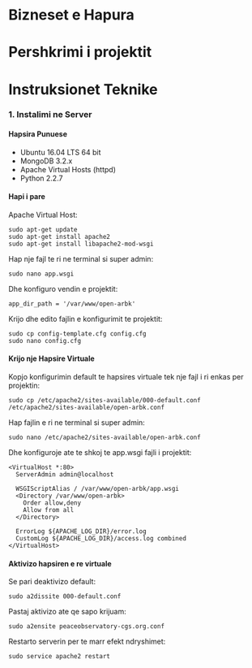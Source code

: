 # Bizneset e Hapura

#
# Pershkrimi i projektit
>

# Instruksionet Teknike
### 1. Instalimi ne Server
#### Hapsira Punuese
- Ubuntu 16.04 LTS 64 bit
- MongoDB 3.2.x
- Apache Virtual Hosts (httpd)
- Python 2.2.7

#### Hapi i pare
Apache Virtual Host:
```
sudo apt-get update
sudo apt-get install apache2
sudo apt-get install libapache2-mod-wsgi
```

Hap nje fajl te ri ne terminal si super admin:
```
sudo nano app.wsgi
```

Dhe konfiguro vendin e projektit:
```
app_dir_path = '/var/www/open-arbk'
```

Krijo dhe edito fajlin e konfigurimit te projektit:
```
sudo cp config-template.cfg config.cfg
sudo nano config.cfg
```


#### Krijo nje Hapsire Virtuale
Kopjo konfigurimin default te hapsires virtuale tek nje fajl i ri enkas per projektin:
```
sudo cp /etc/apache2/sites-available/000-default.conf /etc/apache2/sites-available/open-arbk.conf
```

Hap fajlin e ri ne terminal si super admin:
```
sudo nano /etc/apache2/sites-available/open-arbk.conf
```

Dhe konfiguroje ate te shkoj te app.wsgi fajli i projektit:
```
<VirtualHost *:80>
  ServerAdmin admin@localhost

  WSGIScriptAlias / /var/www/open-arbk/app.wsgi
  <Directory /var/www/open-arbk>
    Order allow,deny
    Allow from all
  </Directory>

  ErrorLog ${APACHE_LOG_DIR}/error.log
  CustomLog ${APACHE_LOG_DIR}/access.log combined
</VirtualHost>
```

#### Aktivizo hapsiren e re virtuale
Se pari deaktivizo default:
```
sudo a2dissite 000-default.conf
```

Pastaj aktivizo ate qe sapo krijuam:
```
sudo a2ensite peaceobservatory-cgs.org.conf
```

Restarto serverin per te marr efekt ndryshimet:
```
sudo service apache2 restart
```
